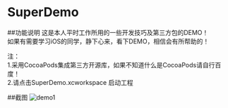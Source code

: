 # SuperDemo
##功能说明
这是本人平时工作所用的一些开发技巧及第三方包的DEMO！    
如果有需要学习iOS的同学，静下心来，看下DEMO，相信会有所帮助的！ 
   
注：    
1.采用CocoaPods集成第三方开源库，如果不知道什么是CocoaPods请自行百度！    
2.请点击SuperDemo.xcworkspace 启动工程

##截图
![demo1](https://github.com/bingxue314159/SuperDemo/raw/master/Screen/SuperDemo.gif "菜单")  